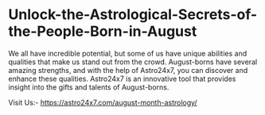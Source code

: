 # Unlock-the-Astrological-Secrets-of-the-People-Born-in-August
We all have incredible potential, but some of us have unique abilities and qualities that make us stand out from the crowd. August-borns have several amazing strengths, and with the help of Astro24x7, you can discover and enhance these qualities. Astro24x7 is an innovative tool that provides insight into the gifts and talents of August-borns.

Visit Us:- https://astro24x7.com/august-month-astrology/

